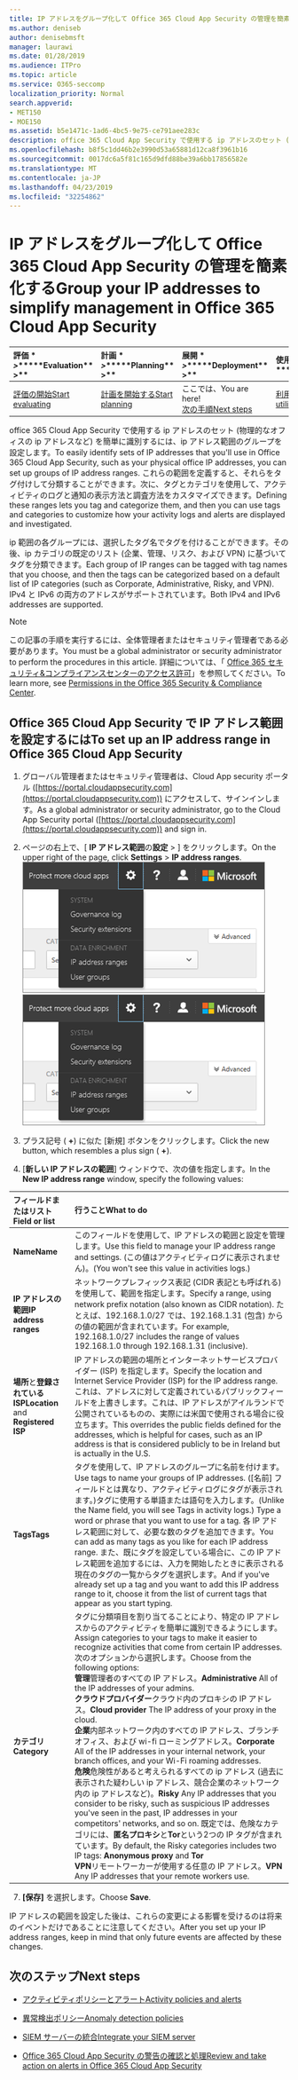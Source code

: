 ```yaml
---
title: IP アドレスをグループ化して Office 365 Cloud App Security の管理を簡素化する
ms.author: deniseb
author: denisebmsft
manager: laurawi
ms.date: 01/28/2019
ms.audience: ITPro
ms.topic: article
ms.service: O365-seccomp
localization_priority: Normal
search.appverid:
- MET150
- MOE150
ms.assetid: b5e1471c-1ad6-4bc5-9e75-ce791aee283c
description: office 365 Cloud App Security で使用する ip アドレスのセット (物理的なオフィスの ip アドレスなど) を簡単に識別するには、ip アドレス範囲のグループを設定します。
ms.openlocfilehash: b8f5c1dd46b2e3990d53a65881d12ca8f3961b16
ms.sourcegitcommit: 0017dc6a5f81c165d9dfd88be39a6bb17856582e
ms.translationtype: MT
ms.contentlocale: ja-JP
ms.lasthandoff: 04/23/2019
ms.locfileid: "32254862"
---
```

# <a name="group-your-ip-addresses-to-simplify-management-in-office-365-cloud-app-security"></a><span data-ttu-id="94683-103">IP アドレスをグループ化して Office 365 Cloud App Security の管理を簡素化する</span><span class="sxs-lookup"><span data-stu-id="94683-103">Group your IP addresses to simplify management in Office 365 Cloud App Security</span></span>
  
|<span data-ttu-id="94683-104">評価 \* *\>*\*</span><span class="sxs-lookup"><span data-stu-id="94683-104">\*\*\*\*Evaluation\*\* \>\*\*</span></span>|<span data-ttu-id="94683-105">計画 \* *\>*\*</span><span class="sxs-lookup"><span data-stu-id="94683-105">\*\*\*\*Planning\*\* \>\*\*</span></span>|<span data-ttu-id="94683-106">展開 \* *\>*\*</span><span class="sxs-lookup"><span data-stu-id="94683-106">\*\*\*\*Deployment\*\* \>\*\*</span></span>|<span data-ttu-id="94683-107">使用率 \* \* \* \*</span><span class="sxs-lookup"><span data-stu-id="94683-107">\*\*\*\*Utilization\*\*\*\*</span></span>|
|:-----|:-----|:-----|:-----|
|[<span data-ttu-id="94683-108">評価の開始</span><span class="sxs-lookup"><span data-stu-id="94683-108">Start evaluating</span></span>](office-365-cas-overview.md) <br/> |[<span data-ttu-id="94683-109">計画を開始する</span><span class="sxs-lookup"><span data-stu-id="94683-109">Start planning</span></span>](get-ready-for-office-365-cas.md) <br/> |<span data-ttu-id="94683-110">ここでは、</span><span class="sxs-lookup"><span data-stu-id="94683-110">You are here!</span></span>  <br/> [<span data-ttu-id="94683-111">次の手順</span><span class="sxs-lookup"><span data-stu-id="94683-111">Next steps</span></span>](#next-steps) <br/> |[<span data-ttu-id="94683-112">利用を開始する</span><span class="sxs-lookup"><span data-stu-id="94683-112">Start utilizing</span></span>](utilization-activities-for-ocas.md) <br/> |
   
<span data-ttu-id="94683-113">office 365 Cloud App Security で使用する ip アドレスのセット (物理的なオフィスの ip アドレスなど) を簡単に識別するには、ip アドレス範囲のグループを設定します。</span><span class="sxs-lookup"><span data-stu-id="94683-113">To easily identify sets of IP addresses that you'll use in Office 365 Cloud App Security, such as your physical office IP addresses, you can set up groups of IP address ranges.</span></span> <span data-ttu-id="94683-114">これらの範囲を定義すると、それらをタグ付けして分類することができます。次に、タグとカテゴリを使用して、アクティビティのログと通知の表示方法と調査方法をカスタマイズできます。</span><span class="sxs-lookup"><span data-stu-id="94683-114">Defining these ranges lets you tag and categorize them, and then you can use tags and categories to customize how your activity logs and alerts are displayed and investigated.</span></span>
  
<span data-ttu-id="94683-115">ip 範囲の各グループには、選択したタグ名でタグを付けることができます。その後、ip カテゴリの既定のリスト (企業、管理、リスク、および VPN) に基づいてタグを分類できます。</span><span class="sxs-lookup"><span data-stu-id="94683-115">Each group of IP ranges can be tagged with tag names that you choose, and then the tags can be categorized based on a default list of IP categories (such as Corporate, Administrative, Risky, and VPN).</span></span> <span data-ttu-id="94683-116">IPv4 と IPv6 の両方のアドレスがサポートされています。</span><span class="sxs-lookup"><span data-stu-id="94683-116">Both IPv4 and IPv6 addresses are supported.</span></span>
  
> [!NOTE]
> <span data-ttu-id="94683-117">この記事の手順を実行するには、全体管理者またはセキュリティ管理者である必要があります。</span><span class="sxs-lookup"><span data-stu-id="94683-117">You must be a global administrator or security administrator to perform the procedures in this article.</span></span> <span data-ttu-id="94683-118">詳細については、「 [Office 365 セキュリティ&amp;コンプライアンスセンターのアクセス許可](permissions-in-the-security-and-compliance-center.md)」を参照してください。</span><span class="sxs-lookup"><span data-stu-id="94683-118">To learn more, see [Permissions in the Office 365 Security &amp; Compliance Center](permissions-in-the-security-and-compliance-center.md).</span></span> 
  
## <a name="to-set-up-an-ip-address-range-in-office-365-cloud-app-security"></a><span data-ttu-id="94683-119">Office 365 Cloud App Security で IP アドレス範囲を設定するには</span><span class="sxs-lookup"><span data-stu-id="94683-119">To set up an IP address range in Office 365 Cloud App Security</span></span>

1. <span data-ttu-id="94683-120">グローバル管理者またはセキュリティ管理者は、Cloud App security ポータル ([https://portal.cloudappsecurity.com](https://portal.cloudappsecurity.com)) にアクセスして、サインインします。</span><span class="sxs-lookup"><span data-stu-id="94683-120">As a global administrator or security administrator, go to the Cloud App Security portal ([https://portal.cloudappsecurity.com](https://portal.cloudappsecurity.com)) and sign in.</span></span>
    
2. <span data-ttu-id="94683-121">ページの右上で、[ **IP アドレス範囲**の**設定** \> ] をクリックします。</span><span class="sxs-lookup"><span data-stu-id="94683-121">On the upper right of the page, click **Settings** \> **IP address ranges**.</span></span><br><span data-ttu-id="94683-122">![O365 Cloud App Security で、[設定] を選択してシステムとデータの設定にアクセスします。](media/f6c48ee3-39b4-4b5a-8252-b6493b7bcd3d.png)</span><span class="sxs-lookup"><span data-stu-id="94683-122">![In O365 Cloud App Security, choose Settings to access your system and data settings](media/f6c48ee3-39b4-4b5a-8252-b6493b7bcd3d.png)</span></span><br>
  
3. <span data-ttu-id="94683-123">プラス記号 ( **+**) に似た [新規] ボタンをクリックします。</span><span class="sxs-lookup"><span data-stu-id="94683-123">Click the new button, which resembles a plus sign ( **+**).</span></span>
    
4. <span data-ttu-id="94683-124">[**新しい IP アドレスの範囲**] ウィンドウで、次の値を指定します。</span><span class="sxs-lookup"><span data-stu-id="94683-124">In the **New IP address range** window, specify the following values:</span></span> 
    
|<span data-ttu-id="94683-125">**フィールドまたはリスト**</span><span class="sxs-lookup"><span data-stu-id="94683-125">**Field or list**</span></span>|<span data-ttu-id="94683-126">**行うこと**</span><span class="sxs-lookup"><span data-stu-id="94683-126">**What to do**</span></span>|
|:-----|:-----|
|<span data-ttu-id="94683-127">**Name**</span><span class="sxs-lookup"><span data-stu-id="94683-127">**Name**</span></span> <br/> |<span data-ttu-id="94683-128">このフィールドを使用して、IP アドレスの範囲と設定を管理します。</span><span class="sxs-lookup"><span data-stu-id="94683-128">Use this field to manage your IP address range and settings.</span></span> <span data-ttu-id="94683-129">(この値はアクティビティログに表示されません)。</span><span class="sxs-lookup"><span data-stu-id="94683-129">(You won't see this value in activities logs.)</span></span>  <br/> |
|<span data-ttu-id="94683-130">**IP アドレスの範囲**</span><span class="sxs-lookup"><span data-stu-id="94683-130">**IP address ranges**</span></span> <br/> |<span data-ttu-id="94683-131">ネットワークプレフィックス表記 (CIDR 表記とも呼ばれる) を使用して、範囲を指定します。</span><span class="sxs-lookup"><span data-stu-id="94683-131">Specify a range, using network prefix notation (also known as CIDR notation).</span></span> <span data-ttu-id="94683-132">たとえば、192.168.1.0/27 では、192.168.1.31 (包含) からの値の範囲が含まれています。</span><span class="sxs-lookup"><span data-stu-id="94683-132">For example, 192.168.1.0/27 includes the range of values 192.168.1.0 through 192.168.1.31 (inclusive).</span></span>  <br/> |
|<span data-ttu-id="94683-133">**場所**と**登録されている ISP**</span><span class="sxs-lookup"><span data-stu-id="94683-133">**Location** and **Registered ISP**</span></span> <br/> |<span data-ttu-id="94683-134">IP アドレスの範囲の場所とインターネットサービスプロバイダー (ISP) を指定します。</span><span class="sxs-lookup"><span data-stu-id="94683-134">Specify the location and Internet Service Provider (ISP) for the IP address range.</span></span> <span data-ttu-id="94683-135">これは、アドレスに対して定義されているパブリックフィールドを上書きします。これは、IP アドレスがアイルランドで公開されているものの、実際には米国で使用される場合に役立ちます。</span><span class="sxs-lookup"><span data-stu-id="94683-135">This overrides the public fields defined for the addresses, which is helpful for cases, such as an IP address is that is considered publicly to be in Ireland but is actually in the U.S.</span></span>  <br/> |
|<span data-ttu-id="94683-136">**Tags**</span><span class="sxs-lookup"><span data-stu-id="94683-136">**Tags**</span></span> <br/> |<span data-ttu-id="94683-137">タグを使用して、IP アドレスのグループに名前を付けます。</span><span class="sxs-lookup"><span data-stu-id="94683-137">Use tags to name your groups of IP addresses.</span></span> <span data-ttu-id="94683-138">([名前] フィールドとは異なり、アクティビティログにタグが表示されます。)タグに使用する単語または語句を入力します。</span><span class="sxs-lookup"><span data-stu-id="94683-138">(Unlike the Name field, you will see Tags in activity logs.) Type a word or phrase that you want to use for a tag.</span></span> <span data-ttu-id="94683-139">各 IP アドレス範囲に対して、必要な数のタグを追加できます。</span><span class="sxs-lookup"><span data-stu-id="94683-139">You can add as many tags as you like for each IP address range.</span></span> <span data-ttu-id="94683-140">また、既にタグを設定している場合に、この IP アドレス範囲を追加するには、入力を開始したときに表示される現在のタグの一覧からタグを選択します。</span><span class="sxs-lookup"><span data-stu-id="94683-140">And if you've already set up a tag and you want to add this IP address range to it, choose it from the list of current tags that appear as you start typing.</span></span>  <br/> |
|<span data-ttu-id="94683-141">**カテゴリ**</span><span class="sxs-lookup"><span data-stu-id="94683-141">**Category**</span></span> <br/> | <span data-ttu-id="94683-142">タグに分類項目を割り当てることにより、特定の IP アドレスからのアクティビティを簡単に識別できるようにします。</span><span class="sxs-lookup"><span data-stu-id="94683-142">Assign categories to your tags to make it easier to recognize activities that come from certain IP addresses.</span></span> <span data-ttu-id="94683-143">次のオプションから選択します。</span><span class="sxs-lookup"><span data-stu-id="94683-143">Choose from the following options:</span></span>  <br/> <span data-ttu-id="94683-144">**管理**管理者のすべての IP アドレス。</span><span class="sxs-lookup"><span data-stu-id="94683-144">**Administrative** All of the IP addresses of your admins.</span></span>  <br/> <span data-ttu-id="94683-145">**クラウドプロバイダー**クラウド内のプロキシの IP アドレス。</span><span class="sxs-lookup"><span data-stu-id="94683-145">**Cloud provider** The IP address of your proxy in the cloud.</span></span>  <br/> <span data-ttu-id="94683-146">**企業**内部ネットワーク内のすべての IP アドレス、ブランチオフィス、および wi-fi ローミングアドレス。</span><span class="sxs-lookup"><span data-stu-id="94683-146">**Corporate** All of the IP addresses in your internal network, your branch offices, and your Wi-Fi roaming addresses.</span></span>  <br/> <span data-ttu-id="94683-147">**危険**危険性があると考えられるすべての ip アドレス (過去に表示された疑わしい ip アドレス、競合企業のネットワーク内の ip アドレスなど)。</span><span class="sxs-lookup"><span data-stu-id="94683-147">**Risky** Any IP addresses that you consider to be risky, such as suspicious IP addresses you've seen in the past, IP addresses in your competitors' networks, and so on.</span></span> <span data-ttu-id="94683-148">既定では、危険なカテゴリには、**匿名プロキシ**と**Tor**という2つの IP タグが含まれています。</span><span class="sxs-lookup"><span data-stu-id="94683-148">By default, the Risky categories includes two IP tags: **Anonymous proxy** and **Tor**</span></span> <br/> <span data-ttu-id="94683-149">**VPN**リモートワーカーが使用する任意の IP アドレス。</span><span class="sxs-lookup"><span data-stu-id="94683-149">**VPN** Any IP addresses that your remote workers use.</span></span>  <br/> |
   
7. <span data-ttu-id="94683-150">**[保存]** を選択します。</span><span class="sxs-lookup"><span data-stu-id="94683-150">Choose **Save**.</span></span>
    
<span data-ttu-id="94683-151">IP アドレスの範囲を設定した後は、これらの変更による影響を受けるのは将来のイベントだけであることに注意してください。</span><span class="sxs-lookup"><span data-stu-id="94683-151">After you set up your IP address ranges, keep in mind that only future events are affected by these changes.</span></span>
  
## <a name="next-steps"></a><span data-ttu-id="94683-152">次のステップ</span><span class="sxs-lookup"><span data-stu-id="94683-152">Next steps</span></span>

- [<span data-ttu-id="94683-153">アクティビティポリシーとアラート</span><span class="sxs-lookup"><span data-stu-id="94683-153">Activity policies and alerts</span></span>](activity-policies-and-alerts.md)
    
- [<span data-ttu-id="94683-154">異常検出ポリシー</span><span class="sxs-lookup"><span data-stu-id="94683-154">Anomaly detection policies</span></span>](anomaly-detection-policies-in-ocas.md)
    
- [<span data-ttu-id="94683-155">SIEM サーバーの統合</span><span class="sxs-lookup"><span data-stu-id="94683-155">Integrate your SIEM server</span></span>](integrate-your-siem-server-with-office-365-cas.md)
    
- [<span data-ttu-id="94683-156">Office 365 Cloud App Security の警告の確認と処理</span><span class="sxs-lookup"><span data-stu-id="94683-156">Review and take action on alerts in Office 365 Cloud App Security</span></span>](review-office-365-cas-alerts.md)
    

